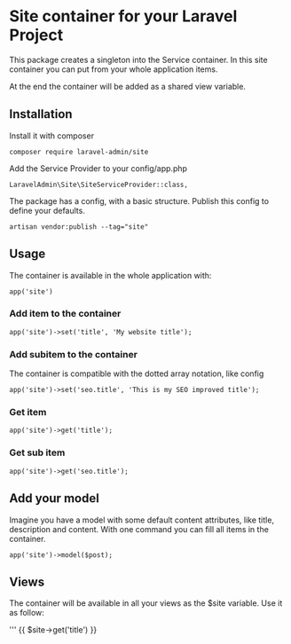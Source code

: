 # Site container for your Laravel Project

This package creates a singleton into the Service container. In this site container you can put from your whole application items. 

At the end the container will be added as a shared view variable. 

## Installation

Install it with composer 

```
composer require laravel-admin/site
```

Add the Service Provider to your config/app.php

```
LaravelAdmin\Site\SiteServiceProvider::class,
```

The package has a config, with a basic structure. Publish this config to define your defaults.

```
artisan vendor:publish --tag="site"
```


## Usage

The container is available in the whole application with:

```
app('site')
```

### Add item to the container

```
app('site')->set('title', 'My website title');
```

### Add subitem to the container

The container is compatible with the dotted array notation, like config

```
app('site')->set('seo.title', 'This is my SEO improved title');
```

### Get item

```
app('site')->get('title');
```

### Get sub item

```
app('site')->get('seo.title');
```

## Add your model

Imagine you have a model with some default content attributes, like title, description and content. With one command you can fill all items in the container.

```
app('site')->model($post);
```

## Views

The container will be available in all your views as the $site variable. Use it as follow:

'''
{{ $site->get('title') }}
```


